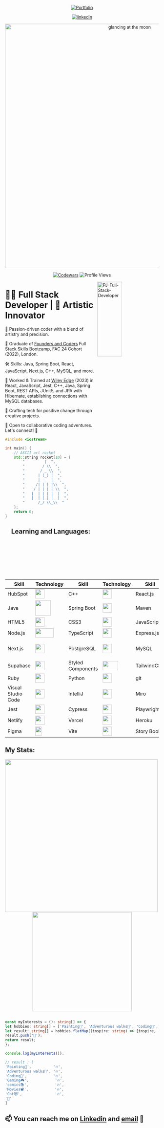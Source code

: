 
<a id="Portfolio" href="https://pjs-portfolio.vercel.app/" align="center">
  
![Portfolio](https://capsule-render.vercel.app/api?type=rect&color=gradient&text=%20%20PORTFOLIO%20%20&fontAlign=30&fontSize=30&textBg=true&desc=👋%20%27Welcome%27%20to%20my%20%27GitHub%27&descAlign=60&descAlignY=50)
  
</a>

<div id="header" align="center">
  <p align="center">     
  <a href="https://www.linkedin.com/in/peter-james-salter/" target="_blank">
    <img src=https://img.shields.io/badge/linkedin-%231E77B5.svg?&style=for-the-badge&logo=linkedin&logoColor=white alt=linkedin />
  </a>
</p>
</div>

  <div align="center">
  
  <img src="https://user-images.githubusercontent.com/45575016/229394152-86e91492-961d-4e70-b244-a933469bf3e9.jpg" alt="glancing at the moon " width="800"/>
    
  [![Codewars](https://www.codewars.com/users/PJSalter/badges/micro)](https://www.codewars.com/users/PJSalter)  ![Profile Views](https://komarev.com/ghpvc/?username=PJSalter&color=blueviolet&style=plastic)

</div>

<!-- My Logo image aligned to the right -->
<img width="40%" height="25%" align="right" alt="PJ-Full-Stack-Developer" src="https://github.com/PJSalter/PJSalter/assets/45575016/6105e363-8141-4f01-9fb5-6ea54f4d183e" />

# 👩‍💻 Full Stack Developer | 🎨 Artistic Innovator

🌟 Passion-driven coder with a blend of artistry and precision.

🚀 Graduate of [Founders and Coders](https://www.foundersandcoders.com/) Full Stack Skills Bootcamp, FAC 24 Cohort (2022), London.

🛠️ Skills: Java, Spring Boot, React, JavaScript, Next.js, C++, MySQL, and more.

🔧 Worked & Trained at [Wiley Edge](https://www.wiley.com/edge/) (2023) in React, JavaScript, Jest, C++, Java, Spring Boot, REST APIs, JUnit5, and JPA with Hibernate, establishing connections with MySQL databases.

🤖 Crafting tech for positive change through creative projects.

🤝 Open to collaborative coding adventures. Let's connect! 🚀

  
```cpp
#include <iostream>

int main() {
    // ASCII art rocket
    std::string rocket[10] = {
        "         |  ",
        "        / \\  ",
        "       / _ \\  ",
        "      | (_) |  ",
        "      |  _  |  ",
        "     /| | | |\\  ",
        "    / | | | | \\  ",
        "   |  | | | |  |  ",
        "   |__|_|_|_|__|  ",
        "      /_/ \\_\\  "
    };
    return 0;
}
```

 <div align="center">

## Learning and Languages:






| Skill | Technology | Skill | Technology | Skill | Technology |
|-------|------------|-------|------------|-------|------------|
| HubSpot | <img src="https://github.com/PJSalter/PJSalter/assets/45575016/f033efc6-21ec-4399-8758-5b389ded3a3f" width="30" height="30"/> | C++ | <img src="https://github.com/PJSalter/PJSalter/assets/45575016/ed954684-cd6c-43c0-b354-10a23460ef00" width="30" height="30"/> | React.js | <img src="https://github.com/PJSalter/PJSalter/assets/45575016/784023a1-0b64-4968-b6ad-f23e011a4b23" width="30" height="30"/> | 
| Java | <img src="https://github.com/PJSalter/PJSalter/assets/45575016/3a80c379-8460-4a04-9d5a-91e410f75db5" width="50" height="50"/> | Spring Boot | <img src="https://github.com/PJSalter/PJSalter/assets/45575016/188a1c1f-1e04-4c2b-9744-0f0d355c3374" width="30" height="30"/> | Maven | <img src="https://github.com/PJSalter/PJSalter/assets/45575016/21b2f4fd-ee9c-4911-9476-588109f50023" width="30" height="30"/> | 
| HTML5 | <img src="https://github.com/PJSalter/PJSalter/assets/45575016/49803b9d-50e5-4418-8942-78d992d6f944" width="30" height="30"/> | CSS3 | <img src="https://github.com/PJSalter/PJSalter/assets/45575016/2e2dfe88-a8f6-4857-8439-39f3c8dba7fd" width="30" height="30"/> | JavaScript | <img src="https://github.com/PJSalter/PJSalter/assets/45575016/d535a438-77fb-471e-8568-b52871930ee1" width="30" height="30"/> |
| Node.js | <img src="https://github.com/PJSalter/PJSalter/assets/45575016/e8e6701a-6b17-49ed-96bb-b68601ccfd05" width="60" height="30"/> | TypeScript | <img src="https://github.com/PJSalter/PJSalter/assets/45575016/6c078847-01b7-4769-8d2f-57253039d591" width="30" height="30"/> | Express.js | <img src="https://github.com/PJSalter/PJSalter/assets/45575016/278e4ef9-c898-4346-a3c3-7b12e67b3f95" width="65" height="30"/> |
 Next.js | <img src="https://user-images.githubusercontent.com/45575016/229018225-6b443c6b-f29a-42ec-b1e3-731a0753c7d1.png"  width="30" height="30"/> | PostgreSQL | <img src="https://github.com/PJSalter/PJSalter/assets/45575016/72ab9599-819d-4a82-ad36-3057238b489e" width="30" height="30"/> | MySQL | <img src="https://github.com/PJSalter/PJSalter/assets/45575016/7135b2df-4678-4d0b-85fd-7f39c5245863" width="60" height="60"/> |
| Supabase | <img src="https://user-images.githubusercontent.com/45575016/229020563-5c9b1d9b-c046-4b00-89e8-5ada191ab972.png" width="30" height="30"/> | Styled Components | <img src="https://github.com/PJSalter/PJSalter/assets/45575016/08041581-3982-4e9a-9a42-096e71d42b5d" width="50" height="30"/> | TailwindCSS | <img src="https://github.com/PJSalter/PJSalter/assets/45575016/d1282ef8-49fc-4595-b708-a66ccf77289b" width="50" height="30"/> |
| Ruby | <img src="https://github.com/PJSalter/PJSalter/assets/45575016/a509ee5e-90f4-4248-adee-6ebae4a4446c" width="30" height="30"/> | Python | <img src="https://github.com/PJSalter/PJSalter/assets/45575016/e86ce2f7-e1e4-4b97-a34b-67852fb3aee5" width="30" height="30"/> | git | <img src="https://github.com/PJSalter/PJSalter/assets/45575016/655c17e0-03b8-415c-9193-dd4c24e0b05b" width="30" height="30"/> |
| Visual Studio Code | <img src="https://github.com/PJSalter/PJSalter/assets/45575016/d4355106-bcbf-433d-9fdf-d1fabb8ffd18" width="30" height="30"/> | IntelliJ | <img src="https://github.com/PJSalter/PJSalter/assets/45575016/c83d3130-8d5f-446b-9c18-dd764027fbd1" width="30" height="30"/> | Miro | <img src="https://github.com/PJSalter/PJSalter/assets/45575016/4bec3e34-a9b1-4226-82a4-0d775bdf13a3" width="30" height="30"/> |
| Jest | <img src="https://user-images.githubusercontent.com/45575016/229018068-b7cec32d-ff89-45f2-9b0c-98d7f80b58b3.png" width="30" height="30"/> | Cypress | <img src="https://user-images.githubusercontent.com/45575016/229017730-4ee5356d-5fae-43de-945f-a9b337aac8e3.png" width="30" height="30" /> | Playwright | <img src="https://user-images.githubusercontent.com/45575016/193695992-e7e993ef-043d-4885-b3d2-385e99513411.png" width="30" height="30"/> |
| Netlify | <img src="https://user-images.githubusercontent.com/45575016/229020396-4fbd115d-cca4-4199-808d-1e64c008f6c8.png" width="30" height="30"/> | Vercel | <img src="https://user-images.githubusercontent.com/45575016/229020483-1204b7e1-c1f1-4d22-ab6d-2fbc2c46abea.png" width="30" height="30"/> | Heroku | <img src="https://github.com/PJSalter/PJSalter/assets/45575016/4921ee23-c09b-43a4-bf3b-1d28587df66e" width="30" height="30"/> |
| Figma | <img src="https://user-images.githubusercontent.com/45575016/229115606-2b0d90b4-772f-416e-85cf-5d5f6e671136.png" width="20" height="30" /> | Vite | <img src="https://user-images.githubusercontent.com/45575016/229115814-a8298cd0-1092-4e77-af52-8d3cf2108b14.png" width="30" height="30" /> | Story Book | <img src="https://user-images.githubusercontent.com/45575016/229116016-12635838-38a0-4d9d-93da-48ffc4d3bf9c.png" width="30" height="30" /> |


</div>
  
<p align="center">
<h2>My Stats:</h2>

<!-- ![Snake animation](https://github.com/PJSalter/PJSalter/blob/output/github-contribution-grid-snake.svg) -->

<div align=center>
<img align="left" src="https://github-readme-stats.vercel.app/api?username=PJSalter&show_icons=true&&count_private=true&include_all_commits=true&theme=radical" width="500" />

 <img width=325 src="https://github-readme-stats.vercel.app/api/top-langs/?username=PJSalter&theme=radical&langs_count=10&layout=compact" />
   
</div>


</p>


  ```ts
  
  const myInterests = (): string[] => {
  let hobbies: string[] = ['Painting🎨', 'Adventurous walks🥾', 'Coding🧩', 'Gaming🎮', 'comics📚', 'Movies📽️', 'Cat😻'];
  let result: string[] = hobbies.flatMap((inspire: string) => [inspire, '🔥']);
  result.push('🐝');
  return result;
};

console.log(myInterests());
  
  // result : [
  'Painting🎨',          '🔥',
  'Adventurous walks🥾', '🔥',
  'Coding🧩',            '🔥',
  'Gaming🎮',            '🔥',
  'comics📚',            '🔥',
  'Movies📽️',            '🔥',
  'Cat😻',               '🔥',
  '🐝'
  ]
  
  ```
  
  
## 📫 You can reach me on [Linkedin](https://www.linkedin.com/in/peter-salter-627769106/) and [email](mailto:psalter88@googlemail.com) 📧




<!---
PJSalter/PJSalter is a ✨ special ✨ repository because its `README.md` (this file) appears on your GitHub profile.
You can click the Preview link to take a look at your changes.
--->

